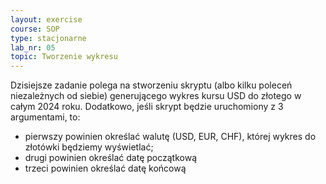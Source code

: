 ```yaml
---
layout: exercise
course: SOP
type: stacjonarne
lab_nr: 05
topic: Tworzenie wykresu
---
```

Dzisiejsze zadanie polega na stworzeniu skryptu (albo kilku poleceń niezależnych od siebie) generującego wykres kursu USD do złotego w całym 2024 roku. Dodatkowo, jeśli skrypt będzie uruchomiony z 3 argumentami, to:
- pierwszy powinien określać walutę (USD, EUR, CHF), której wykres do złotówki będziemy wyświetlać;
- drugi powinien określać datę początkową
- trzeci powinien określać datę końcową
